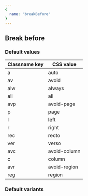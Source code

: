 ```yaml
---
{
  name: "breakBefore"
}
---
```


## Break before

### Default values
<!-- defaults.values.start -->
|Classname key|CSS value   |
|-------------|------------|
|a            |auto        |
|av           |avoid       |
|alw          |always      |
|all          |all         |
|avp          |avoid-page  |
|p            |page        |
|l            |left        |
|r            |right       |
|rec          |recto       |
|ver          |verso       |
|avc          |avoid-column|
|c            |column      |
|avr          |avoid-region|
|reg          |region      |

<!-- defaults.values.end -->


### Default variants
<!-- defaults.variants.start -->

<!-- defaults.variants.end -->
